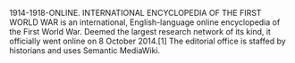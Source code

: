 1914-1918-ONLINE. INTERNATIONAL ENCYCLOPEDIA OF THE FIRST WORLD WAR is an international, English-language online encyclopedia of the First World War. Deemed the largest research network of its kind, it officially went online on 8 October 2014.[1] The editorial office is staffed by historians and uses Semantic MediaWiki.
